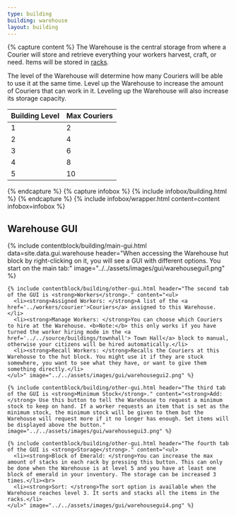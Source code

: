 ```yaml
---
type: building
building: warehouse
layout: building
---
```

{% capture content %}
The Warehouse is the central storage from where a Courier will store and retrieve everything your workers harvest, craft, or need. Items will be stored in [racks](../../source/items/rack).

The level of the Warehouse will determine how many Couriers will be able to use it at the same time. Level up the Warehouse to increase the amount of Couriers that can work in it. Leveling up the Warehouse will also increase its storage capacity.

| Building Level | Max Couriers |
| -------------- | ------------ |
| 1              | 2            |
| 2              | 4            |
| 3              | 6            |
| 4              | 8            |
| 5              | 10           |
{% endcapture %}
{% capture infobox %}
{% include infobox/building.html %}
{% endcapture %}
{% include infobox/wrapper.html content=content infobox=infobox %}

## Warehouse GUI

<div class="row">
  <div class="col">
    {% include contentblock/building/main-gui.html data=site.data.gui.warehouse header="When accessing the Warehouse hut block by right-clicking on it, you will see a GUI with different options. You start on the main tab:" image="../../assets/images/gui/warehousegui1.png" %}

    {% include contentblock/building/other-gui.html header="The second tab of the GUI is <strong>Workers</strong>." content="<ul>
      <li><strong>Assigned Workers: </strong>A list of the <a href='../workers/courier'>Couriers</a> assigned to this Warehouse.</li>
      <li><strong>Manage Workers: </strong>You can choose which Couriers to hire at the Warehouse. <b>Note:</b> this only works if you have turned the worker hiring mode in the <a href='../../source/buildings/townhall'> Town Hall</a> block to manual, otherwise your citizens will be hired automatically.</li>
      <li><strong>Recall Workers: </strong>Recalls the Couriers at this Warehouse to the hut block. You might use it if they are stuck somewhere, you want to see what they have, or want to give them something directly.</li>
    </ul>" image="../../assets/images/gui/warehousegui2.png" %}

    {% include contentblock/building/other-gui.html header="The third tab of the GUI is <strong>Minimum Stock</strong>." content="<strong>Add:</strong> Use this button to tell the Warehouse to request a minimum stock to keep on hand. If a worker requests an item that is set as the minimum stock, the minimum stock will be given to them but the Warehouse will request more if it no longer has enough. Set items will be displayed above the button." image="../../assets/images/gui/warehousegui3.png" %}

    {% include contentblock/building/other-gui.html header="The fourth tab of the GUI is <strong>Storage</strong>." content="<ul>
      <li><strong>Block of Emerald: </strong>You can increase the max amount of stacks in each rack by pressing this button. This can only be done when the Warehouse is at level 5 and you have at least one block of emerald in your inventory. The storage can be increased 3 times.</li><br>
      <li><strong>Sort: </strong>The sort option is available when the Warehouse reaches level 3. It sorts and stacks all the items in the racks.</li>
    </ul>" image="../../assets/images/gui/warehousegui4.png" %}
  </div>
</div>
